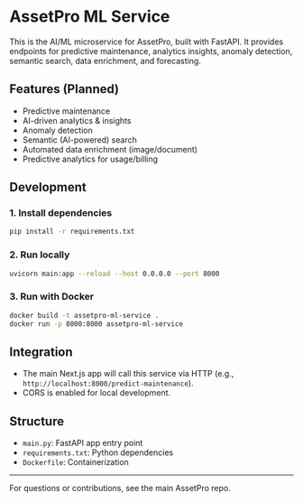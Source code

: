 # AssetPro ML Service

This is the AI/ML microservice for AssetPro, built with FastAPI. It provides endpoints for predictive maintenance, analytics insights, anomaly detection, semantic search, data enrichment, and forecasting.

## Features (Planned)

- Predictive maintenance
- AI-driven analytics & insights
- Anomaly detection
- Semantic (AI-powered) search
- Automated data enrichment (image/document)
- Predictive analytics for usage/billing

## Development

### 1. Install dependencies

```bash
pip install -r requirements.txt
```

### 2. Run locally

```bash
uvicorn main:app --reload --host 0.0.0.0 --port 8000
```

### 3. Run with Docker

```bash
docker build -t assetpro-ml-service .
docker run -p 8000:8000 assetpro-ml-service
```

## Integration

- The main Next.js app will call this service via HTTP (e.g., `http://localhost:8000/predict-maintenance`).
- CORS is enabled for local development.

## Structure

- `main.py`: FastAPI app entry point
- `requirements.txt`: Python dependencies
- `Dockerfile`: Containerization

---

For questions or contributions, see the main AssetPro repo.
